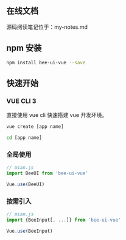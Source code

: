 ## 在线文档

源码阅读笔记位于：my-notes.md


## npm 安装


``` bash
npm install bee-ui-vue --save
```

## 快速开始

### VUE CLI 3

直接使用 vue cli 快速搭建 vue 开发环境。

``` bash
vue create [app name]

cd [app name]
```

### 全局使用

``` js
// mian.js
import BeeUI from 'bee-ui-vue'

Vue.use(BeeUI)
```

### 按需引入

``` js
// mian.js
import {BeeInput[, ...]} from 'bee-ui-vue'

Vue.use(BeeInput)
```